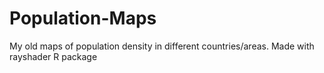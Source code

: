 # Population-Maps
My old maps of population density in different countries/areas.
Made with rayshader R package

